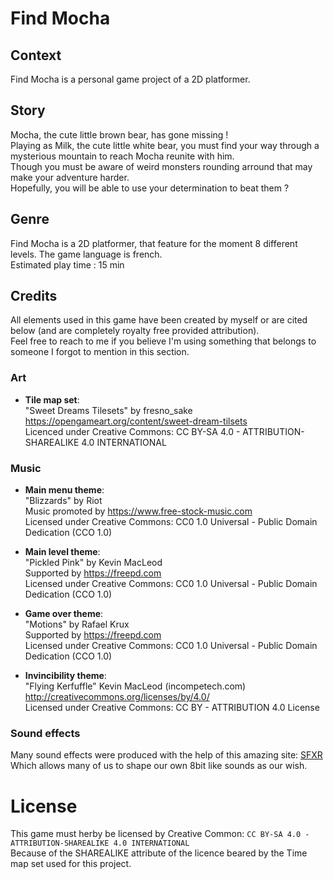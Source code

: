 # Find Mocha

## Context
Find Mocha is a personal game project of a 2D platformer.  

## Story
Mocha, the cute little brown bear, has gone missing !  
Playing as Milk, the cute little white bear, you must find your way through a mysterious mountain to reach Mocha reunite with him.  
Though you must be aware of weird monsters rounding arround that may make your adventure harder.  
Hopefully, you will be able to use your determination to beat them ?

## Genre
Find Mocha is a 2D platformer, that feature for the moment 8 different levels.
The game language is french.  
Estimated play time : 15 min

## Credits
All elements used in this game have been created by myself or are cited below (and are completely royalty free provided attribution).  
Feel free to reach to me if you believe I'm using something that belongs to someone I forgot to mention in this section.

### Art
- **Tile map set**:  
"Sweet Dreams Tilesets" by fresno_sake  
https://opengameart.org/content/sweet-dream-tilsets  
Licenced under Creative Commons: CC BY-SA 4.0 - ATTRIBUTION-SHAREALIKE 4.0 INTERNATIONAL  

### Music
- **Main menu theme**:  
"Blizzards" by Riot  
Music promoted by https://www.free-stock-music.com  
Licensed under Creative Commons: CC0 1.0 Universal - Public Domain Dedication (CCO 1.0)  

- **Main level theme**:  
"Pickled Pink" by Kevin MacLeod  
Supported by https://freepd.com  
Licensed under Creative Commons: CC0 1.0 Universal - Public Domain Dedication (CCO 1.0)  

- **Game over theme**:  
"Motions" by Rafael Krux  
Supported by https://freepd.com  
Licensed under Creative Commons: CC0 1.0 Universal - Public Domain Dedication (CCO 1.0)  

- **Invincibility theme**:  
"Flying Kerfuffle" Kevin MacLeod (incompetech.com)  
http://creativecommons.org/licenses/by/4.0/  
Licensed under Creative Commons: CC BY - ATTRIBUTION 4.0 License  

### Sound effects
Many sound effects were produced with the help of this amazing site: [SFXR](https://sfxr.me)  
Which allows many of us to shape our own 8bit like sounds as our wish.  

# License
This game must herby be licensed by Creative Common: `CC BY-SA 4.0 - ATTRIBUTION-SHAREALIKE 4.0 INTERNATIONAL`  
Because of the SHAREALIKE attribute of the licence beared by the Time map set used for this project.
